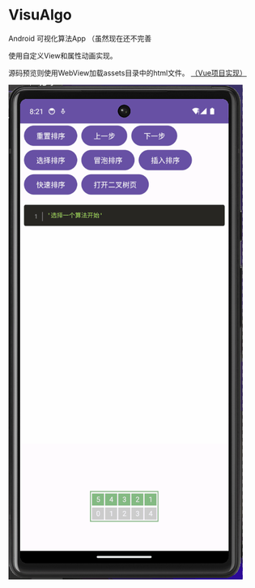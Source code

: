 # VisuAlgo
Android 可视化算法App （虽然现在还不完善

使用自定义View和属性动画实现。

源码预览则使用WebView加载assets目录中的html文件。 [（Vue项目实现）](https://github.com/mainxml/algo)

![preview](./app/src/main/assets/algo/preview.gif)
